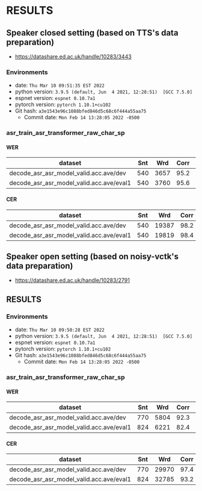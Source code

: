 <!-- Generated by scripts/utils/show_asr_result.sh -->
# RESULTS

## Speaker closed setting (based on TTS's data preparation)
- https://datashare.ed.ac.uk/handle/10283/3443

### Environments
- date: `Thu Mar 10 09:51:35 EST 2022`
- python version: `3.9.5 (default, Jun  4 2021, 12:28:51)  [GCC 7.5.0]`
- espnet version: `espnet 0.10.7a1`
- pytorch version: `pytorch 1.10.1+cu102`
- Git hash: `a3e1543e96c1088bfed846d5c68c6f444a55aa75`
  - Commit date: `Mon Feb 14 13:28:05 2022 -0500`

### asr_train_asr_transformer_raw_char_sp
#### WER

|dataset|Snt|Wrd|Corr|Sub|Del|Ins|Err|S.Err|
|---|---|---|---|---|---|---|---|---|
|decode_asr_asr_model_valid.acc.ave/dev|540|3657|95.2|4.0|0.7|0.6|5.4|18.7|
|decode_asr_asr_model_valid.acc.ave/eval1|540|3760|95.6|3.6|0.8|0.5|4.9|19.4|

#### CER

|dataset|Snt|Wrd|Corr|Sub|Del|Ins|Err|S.Err|
|---|---|---|---|---|---|---|---|---|
|decode_asr_asr_model_valid.acc.ave/dev|540|19387|98.2|0.8|1.0|0.5|2.2|18.7|
|decode_asr_asr_model_valid.acc.ave/eval1|540|19819|98.4|0.7|0.9|0.5|2.1|19.4|

## Speaker open setting (based on noisy-vctk's data preparation)
- https://datashare.ed.ac.uk/handle/10283/2791

## RESULTS
### Environments
- date: `Thu Mar 10 09:50:28 EST 2022`
- python version: `3.9.5 (default, Jun  4 2021, 12:28:51)  [GCC 7.5.0]`
- espnet version: `espnet 0.10.7a1`
- pytorch version: `pytorch 1.10.1+cu102`
- Git hash: `a3e1543e96c1088bfed846d5c68c6f444a55aa75`
  - Commit date: `Mon Feb 14 13:28:05 2022 -0500`

### asr_train_asr_transformer_raw_char_sp
#### WER

|dataset|Snt|Wrd|Corr|Sub|Del|Ins|Err|S.Err|
|---|---|---|---|---|---|---|---|---|
|decode_asr_asr_model_valid.acc.ave/dev|770|5804|92.3|6.8|0.9|1.0|8.7|32.7|
|decode_asr_asr_model_valid.acc.ave/eval1|824|6221|82.4|14.5|3.0|1.4|19.0|59.2|

#### CER

|dataset|Snt|Wrd|Corr|Sub|Del|Ins|Err|S.Err|
|---|---|---|---|---|---|---|---|---|
|decode_asr_asr_model_valid.acc.ave/dev|770|29970|97.4|1.1|1.4|0.6|3.2|32.7|
|decode_asr_asr_model_valid.acc.ave/eval1|824|32785|93.2|2.5|4.3|0.9|7.7|59.2|